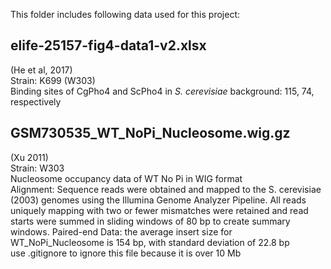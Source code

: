 This folder includes following data used for this project:
## elife-25157-fig4-data1-v2.xlsx
(He et al, 2017)\
Strain: K699 (W303)\
Binding sites of CgPho4 and ScPho4 in _S. cerevisiae_ background: 115, 74, respectively
## GSM730535_WT_NoPi_Nucleosome.wig.gz
 (Xu 2011)\
Strain: W303\
Nucleosome occupancy data of WT No Pi in WIG format\
Alignment: Sequence reads were obtained and mapped to the S. cerevisiae (2003) genomes using the Illumina Genome Analyzer Pipeline. All reads uniquely mapping with two or fewer mismatches were retained and read starts were summed in sliding windows of 80 bp to create summary windows.
Paired-end Data: the average insert size for WT_NoPi_Nucleosome is 154 bp, with standard deviation of 22.8 bp\
use .gitignore to ignore this file because it is over 10 Mb

